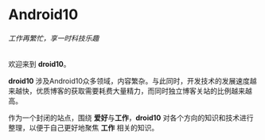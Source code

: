 # Android10

###### 工作再繁忙，享一时科技乐趣

欢迎来到 **droid10**。

**droid10** 涉及Android10众多领域，内容繁杂。与此同时，开发技术的发展速度越来越快，优质博客的获取需要耗费大量精力，而同时独立博客关站的比例越来越高。

作为一个封闭的站点，围绕 **爱好**与**工作**，**droid10** 对各个方向的知识和技术进行整理，以便于自己更好地聚焦 **工作** 相关的知识。

